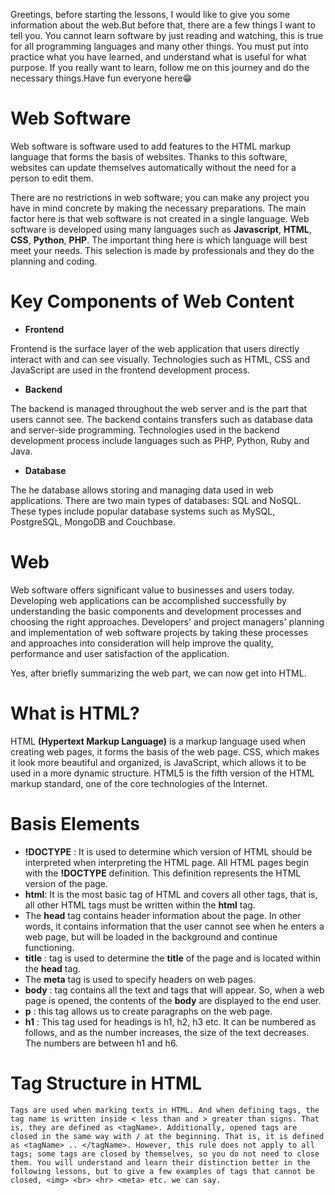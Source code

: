 Greetings, before starting the lessons, I would like to give you some information about the web.But before that, there are a few things I want to tell you.
You cannot learn software by just reading and watching, this is true for all programming languages ​​and many other things. You must put into practice what you have learned, and understand what is useful for what purpose. If you really want to learn, follow me on this journey and do the necessary things.Have fun everyone here😁
# Web Software
Web software is software used to add features to the HTML markup language that forms the basis of websites. Thanks to this software, websites can update themselves automatically without the need for a person to edit them.

There are no restrictions in web software; you can make any project you have in mind concrete by making the necessary preparations. The main factor here is that web software is not created in a single language. Web software is developed using many languages ​​such as **Javascript**, **HTML**, **CSS**, **Python**, **PHP**. The important thing here is which language will best meet your needs. This selection is made by professionals and they do the planning and coding.

# Key Components of Web Content
-  **Frontend**
  
Frontend is the surface layer of the web application that users directly interact with and can see visually. Technologies such as HTML, CSS and JavaScript are used in the frontend development process.
-  **Backend**
  
The backend is managed throughout the web server and is the part that users cannot see. The backend contains transfers such as database data and server-side programming. Technologies used in the backend development process include languages ​​such as PHP, Python, Ruby and Java.
-  **Database**
  
The he database allows storing and managing data used in web applications. There are two main types of databases: SQL and NoSQL. These types include popular database systems such as MySQL, PostgreSQL, MongoDB and Couchbase.
# Web
Web software offers significant value to businesses and users today. Developing web applications can be accomplished successfully by understanding the basic components and development processes and choosing the right approaches. Developers' and project managers' planning and implementation of web software projects by taking these processes and approaches into consideration will help improve the quality, performance and user satisfaction of the application.

Yes, after briefly summarizing the web part, we can now get into HTML.

# What is HTML?
HTML **(Hypertext Markup Language)** is a markup language used when creating web pages, it forms the basis of the web page. CSS, which makes it look more beautiful and organized, is JavaScript, which allows it to be used in a more dynamic structure. HTML5 is the fifth version of the HTML markup standard, one of the core technologies of the Internet.

# Basis Elements
- **!DOCTYPE** : It is used to determine which version of HTML should be interpreted when interpreting the HTML page. All HTML pages begin with the **!DOCTYPE** definition. This definition represents the HTML version of the page.
- **html**: It is the most basic tag of HTML and covers all other tags, that is, all other HTML tags must be written within the **html** tag.
- The **head** tag contains header information about the page. In other words, it contains information that the user cannot see when he enters a web page, but will be loaded in the background and continue functioning.
- **title** : tag is used to determine the **title** of the page and is located within the **head** tag.
- The **meta** tag is used to specify headers on web pages.
- **body** : tag contains all the text and tags that will appear. So, when a web page is opened, the contents of the **body** are displayed to the end user.
- **p** : this tag allows us to create paragraphs on the web page.
- **h1** : This tag used for headings is h1, h2, h3 etc. It can be numbered as follows, and as the number increases, the size of the text decreases. The numbers are between h1 and h6.
# Tag Structure in HTML
```Tags are used when marking texts in HTML. And when defining tags, the tag name is written inside < less than and > greater than signs. That is, they are defined as <tagName>. Additionally, opened tags are closed in the same way with / at the beginning. That is, it is defined as <tagName> .. </tagName>. However, this rule does not apply to all tags; some tags are closed by themselves, so you do not need to close them. You will understand and learn their distinction better in the following lessons, but to give a few examples of tags that cannot be closed, <img> <br> <hr> <meta> etc. we can say.```

